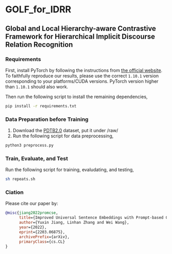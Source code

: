 # GOLF_for_IDRR
## Global and Local Hierarchy-aware Contrastive Framework for Hierarchical Implicit Discourse Relation Recognition

### Requirements

First, install PyTorch by following the instructions from [the official website](https://pytorch.org). To faithfully reproduce our results, please use the correct `1.10.1` version corresponding to your platforms/CUDA versions. PyTorch version higher than `1.10.1` should also work. 

Then run the following script to install the remaining dependencies,

```bash
pip install -r requirements.txt
```

### Data Preparation before Training

1. Download the [PDTB2.0](https://github.com/cgpotts/pdtb2) dataset, put it under /raw/
2. Run the following script for data preprocessing,
```bash
python3 preprocess.py
```

### Train, Evaluate, and Test
Run the following script for training, evaludating, and testing,
```bash
sh repeats.sh
```

### Ciation
Please cite our paper by:
```bibtex
@misc{jiang2022promcse,
      title={Improved Universal Sentence Embeddings with Prompt-based Contrastive Learning and Energy-based Learning}, 
      author={Yuxin Jiang, Linhan Zhang and Wei Wang},
      year={2022},
      eprint={2203.06875},
      archivePrefix={arXiv},
      primaryClass={cs.CL}
}
```
